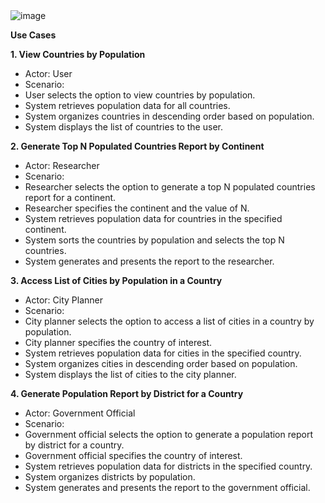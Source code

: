 <img alt="image" src="https://github.com/SazamAmmy/Software-Engineering-Sprints--OrionEngine-Ensemble/assets/159127703/c88415e3-1fba-4c37-8479-82a086904a7e">



**Use Cases**

**1. View Countries by Population**
* Actor: User
* Scenario:
* User selects the option to view countries by population.
* System retrieves population data for all countries.
* System organizes countries in descending order based on population.
* System displays the list of countries to the user.

**2. Generate Top N Populated Countries Report by Continent**
* Actor: Researcher
* Scenario:
* Researcher selects the option to generate a top N populated countries report for a continent.
* Researcher specifies the continent and the value of N.
* System retrieves population data for countries in the specified continent.
* System sorts the countries by population and selects the top N countries.
* System generates and presents the report to the researcher.

**3. Access List of Cities by Population in a Country**
* Actor: City Planner
* Scenario:
* City planner selects the option to access a list of cities in a country by population.
* City planner specifies the country of interest.
* System retrieves population data for cities in the specified country.
* System organizes cities in descending order based on population.
* System displays the list of cities to the city planner.

**4. Generate Population Report by District for a Country**
* Actor: Government Official
* Scenario:
* Government official selects the option to generate a population report by district for a country.
* Government official specifies the country of interest.
* System retrieves population data for districts in the specified country.
* System organizes districts by population.
* System generates and presents the report to the government official.
